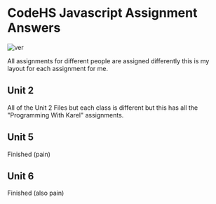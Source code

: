 # CodeHS Javascript Assignment Answers
![ver](https://img.shields.io/badge/version-2.1.1-bright=green?style=flat-square)

All assignments for different people are assigned differently this is my layout for each assignment for me.


## Unit 2

All of the Unit 2 Files but each class is different but this has all the "Programming With Karel" assignments.

## Unit 5

Finished (pain)

## Unit 6

Finished (also pain)
